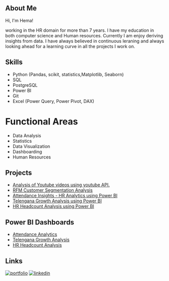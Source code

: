 
##  About Me
Hi, I'm Hema!

working in the HR domain for more than 7 years. I have my education in both computer science and Human resources. Currently I am enjoy deriving insights from data. I have always believed in continuous leraning and always looking ahead for a learning curve in all the projects I work on. 




##  Skills


- Python (Pandas, scikit, statistics,Matplotlib, Seaborn)
- SQL
- PostgreSQL
- Power BI
- Git
- Excel (Power Query, Power Pivot, DAX)

#  Functional Areas
- Data Analysis
- Statistics
- Data Visualization 
- Dashboarding
- Human Resources


## Projects

-  [Analysis of Youtube videos using youtube API.](https://github.com/hemsun/Youtube-Channel-Analysis/blob/d33deebb66159458c15f1a1d5a773795d27ca0be/Analysis%20of%20Codebasics%20Youtube%20Channel%20with%20youtube%20API.ipynb)
-  [RFM Customer Segmentation Analysis](https://github.com/hemsun/RFM-Customer-Segmentation-Analysis/blob/757909bae50e9b499207df0702f3efa08c972982/rfm.ipynb)
-  [Attendance Insights - HR Analytics using Power BI](https://github.com/hemsun/Attendance-Analytics---Power-BI/blob/9a067a74a38babd2967618d7b182db7cb21a758a/Attendance%20Analytics%20Dashboard.pdf)
-  [Telengana Growth Analysis using Power BI](https://github.com/hemsun/Telengana-Growth-Analysis/blob/5b75e56419e79b78c1af0810ddf872b7daf8ceab/Telengana%20Governement%20Department%20Data%20Analysis.pdf)
-  [HR Headcount Analysis using Power BI](https://github.com/hemsun/HR-Headcount-Analysis/blob/411cd4f94b19ee07aff2cd9d7a27e21d2605a3b8/HR%20Analytics_Headcount_Starters_Leavers_Turnover.pdf)

## Power BI  Dashboards
- [Attendance Analytics](https://app.powerbi.com/view?r=eyJrIjoiNDE4Y2VjYWUtMGVhNC00ODU0LWJlOTItMzZjMzUxNmQ0YTJkIiwidCI6ImM5OWEyZmQzLTY3NmMtNDQ2Ny04NjE4LWMxZTMzMGVlY2MyZCJ9)
- [Telengana Growth Analysis](https://app.powerbi.com/view?r=eyJrIjoiZjJiODRlYWUtYmNkOC00YTRkLTljYzYtZjE4NzUwODhjNzAxIiwidCI6ImM5OWEyZmQzLTY3NmMtNDQ2Ny04NjE4LWMxZTMzMGVlY2MyZCJ9)
- [HR Headcount  Analysis](https://app.powerbi.com/view?r=eyJrIjoiMWJkODczZDctN2I0Yi00NzM3LWI3NzctYWY3NzY4ZDIxNDAxIiwidCI6ImM5OWEyZmQzLTY3NmMtNDQ2Ny04NjE4LWMxZTMzMGVlY2MyZCJ9)


##  Links
[![portfolio](https://img.shields.io/badge/my_portfolio-000?style=for-the-badge&logo=ko-fi&logoColor=white)](https://hemalathasundaramu.wixsite.com/my-portfolio)
[![linkedin](https://img.shields.io/badge/linkedin-0A66C2?style=for-the-badge&logo=linkedin&logoColor=white)](https://www.linkedin.com/in/hemalathasundaramurthy)


